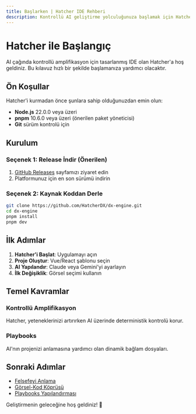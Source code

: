 ```yaml
---
title: Başlarken | Hatcher IDE Rehberi
description: Kontrollü AI geliştirme yolculuğunuza başlamak için Hatcher IDE'yi indirme, kurma ve ayarlama konusunda kapsamlı rehber
---
```


# Hatcher ile Başlangıç

AI çağında kontrollü amplifikasyon için tasarlanmış IDE olan Hatcher'a hoş geldiniz. Bu kılavuz hızlı bir şekilde başlamanıza yardımcı olacaktır.

## Ön Koşullar

Hatcher'i kurmadan önce şunlara sahip olduğunuzdan emin olun:

- **Node.js** 22.0.0 veya üzeri
- **pnpm** 10.6.0 veya üzeri (önerilen paket yöneticisi)
- **Git** sürüm kontrolü için

## Kurulum

### Seçenek 1: Release İndir (Önerilen)

1. [GitHub Releases](https://github.com/HatcherDX/dx-engine/releases) sayfamızı ziyaret edin
2. Platformunuz için en son sürümü indirin

### Seçenek 2: Kaynak Koddan Derle

```bash
git clone https://github.com/HatcherDX/dx-engine.git
cd dx-engine
pnpm install
pnpm dev
```

## İlk Adımlar

1. **Hatcher'i Başlat**: Uygulamayı açın
2. **Proje Oluştur**: Vue/React şablonu seçin
3. **AI Yapılandır**: Claude veya Gemini'yi ayarlayın
4. **İlk Değişiklik**: Görsel seçimi kullanın

## Temel Kavramlar

### Kontrollü Amplifikasyon

Hatcher, yeteneklerinizi artırırken AI üzerinde deterministik kontrolü korur.

### Playbooks

AI'nın projenizi anlamasına yardımcı olan dinamik bağlam dosyaları.

## Sonraki Adımlar

- [Felsefeyi Anlama](/tr/philosophy)
- [Görsel-Kod Köprüsü](/tr/visual-to-code)
- [Playbooks Yapılandırması](/tr/playbooks)

Geliştirmenin geleceğine hoş geldiniz! 🚀
